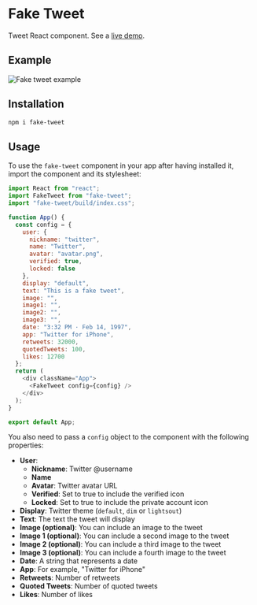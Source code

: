 # Fake Tweet

Tweet React component. See a [live demo](https://lluiscamino.github.io/fake-tweet/).

## Example

![Fake tweet example](https://github.com/lluiscamino/fake-tweet/blob/master/example.png?raw=true)

## Installation

```bash
npm i fake-tweet
```

## Usage

To use the `fake-tweet` component in your app after having installed it, import the component and its stylesheet:

```javascript
import React from "react";
import FakeTweet from "fake-tweet";
import "fake-tweet/build/index.css";

function App() {
  const config = {
    user: {
      nickname: "twitter",
      name: "Twitter",
      avatar: "avatar.png",
      verified: true,
      locked: false
    },
    display: "default",
    text: "This is a fake tweet",
    image: "",
    image1: "",
    image2: "",
    image3: "",
    date: "3:32 PM · Feb 14, 1997",
    app: "Twitter for iPhone",
    retweets: 32000,
    quotedTweets: 100,
    likes: 12700
  };
  return (
    <div className="App">
      <FakeTweet config={config} />
    </div>
  );
}

export default App;
```

You also need to pass a `config` object to the component with the following properties:

- **User**:
  - **Nickname**: Twitter @username
  - **Name**
  - **Avatar**: Twitter avatar URL
  - **Verified**: Set to true to include the verified icon
  - **Locked**: Set to true to include the private account icon
- **Display**: Twitter theme (``default``, ``dim`` or ``lightsout``)
- **Text**: The text the tweet will display
- **Image (optional)**: You can include an image to the tweet
- **Image 1 (optional)**: You can include a second image to the tweet
- **Image 2 (optional)**: You can include a third image to the tweet
- **Image 3 (optional)**: You can include a fourth image to the tweet
- **Date**: A string that represents a date
- **App**: For example, "Twitter for iPhone"
- **Retweets**: Number of retweets
- **Quoted Tweets**: Number of quoted tweets
- **Likes**: Number of likes
